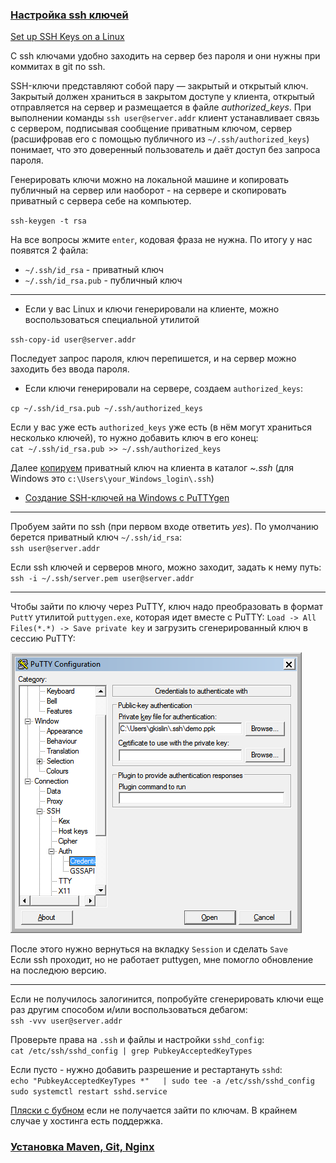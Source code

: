 ### [Настройка ssh ключей](https://ruvds.com/ru/helpcenter/ssh-ubuntu-18-04-linux/)
[Set up SSH Keys on a Linux](https://www.cyberciti.biz/faq/how-to-set-up-ssh-keys-on-linux-unix/)

С ssh ключами удобно заходить на сервер без пароля и они нужны при коммитах в git по ssh.  

SSH-ключи представляют собой пару — закрытый и открытый ключ. Закрытый должен храниться в закрытом доступе у клиента, открытый отправляется на сервер и размещается в файле _authorized_keys_.
При выполнении команды `ssh user@server.addr` клиент устанавливает связь с сервером, подписывая сообщение приватным ключом, сервер (расшифровав его с помощью публичного из `~/.ssh/authorized_keys`) понимает, что это доверенный пользователь и даёт доступ без запроса пароля.

Генерировать ключи можно на локальной машине и копировать публичный на сервер или наоборот - на сервере и скопировать приватный с сервера себе на компьютер.

`ssh-keygen -t rsa`

На все вопросы жмите `enter`, кодовая фраза не нужна. По итогу у нас появятся 2 файла:

- `~/.ssh/id_rsa` - приватный ключ
- `~/.ssh/id_rsa.pub` - публичный ключ

----------------------------------

- Если у вас Linux и ключи генерировали на клиенте, можно воспользоваться специальной утилитой

`ssh-copy-id user@server.addr`

Последует запрос пароля, ключ перепишется, и на сервер можно заходить без ввода пароля.

- Если ключи генерировали на сервере, создаем `authorized_keys`:

`cp ~/.ssh/id_rsa.pub ~/.ssh/authorized_keys`

Если у вас уже есть `authorized_keys` уже есть (в нём могут храниться несколько ключей), то нужно добавить ключ в его конец:  
`cat ~/.ssh/id_rsa.pub >> ~/.ssh/authorized_keys`
 
Далее [копируем](base.md#copy) приватный ключ на клиента в каталог _~\.ssh_ (для Windows это `c:\Users\your_Windows_login\.ssh`)

- [Создание SSH-ключей на Windows с PuTTYgen](https://firstvds.ru/technology/dobavit-ssh-klyuch#windows)

-------------------------

Пробуем зайти по ssh (при первом входе ответить _yes_). По умолчанию берется приватный ключ `~/.ssh/id_rsa`:  
`ssh user@server.addr`
  
Если ssh ключей и серверов много, можно заходит, задать к нему путь:  
`ssh -i ~/.ssh/server.pem user@server.addr`

--------------------------

Чтобы зайти по ключу через PuTTY, ключ надо преобразовать в формат `PuttY` утилитой `puttygen.exe`, которая идет вместе с PuTTY: `Load -> All Files(*.*) -> Save private key` и загрузить сгенерированный ключ в сессию PuTTY:

![Putty Key](img/putty_key.png)

После этого нужно вернуться на вкладку `Session` и сделать `Save`   
Если ssh проходит, но не работает puttygen, мне помогло обновление на последюю версию.

------------------------------
Если не получилось залогинится, попробуйте сгенерировать ключи еще раз другим способом и/или воспользоваться дебагом:  
`ssh -vvv user@server.addr`

Проверьте права на `.ssh` и файлы и настройки `sshd_config`:  
`cat /etc/ssh/sshd_config | grep PubkeyAcceptedKeyTypes`

Если пусто - нужно добавить разрешение и рестартануть `sshd`:  
`echo "PubkeyAcceptedKeyTypes *"   | sudo tee -a /etc/ssh/sshd_config`  
`sudo systemctl restart sshd.service`

[Пляски с бубном](https://stackoverflow.com/questions/47875126/we-did-not-send-a-packet-disable-method) если не получается зайти по ключам. В крайнем случае у хостинга есть поддержка.

### [Установка Maven, Git, Nginx](maven_git_nginx.md)
